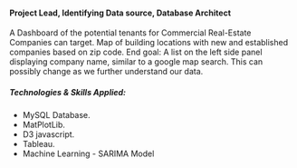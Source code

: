 #### Project Lead, Identifying Data source, Database Architect
A Dashboard of the potential tenants for Commercial Real-Estate Companies can target. Map of building locations with new and established companies based on zip code. End goal: A list on the left side panel displaying company name, similar to a google map search. This can possibly change as we further understand our data.

##### Technologies & Skills Applied:
- MySQL Database.
- MatPlotLib.
- D3 javascript.
- Tableau.
- Machine Learning - SARIMA Model
